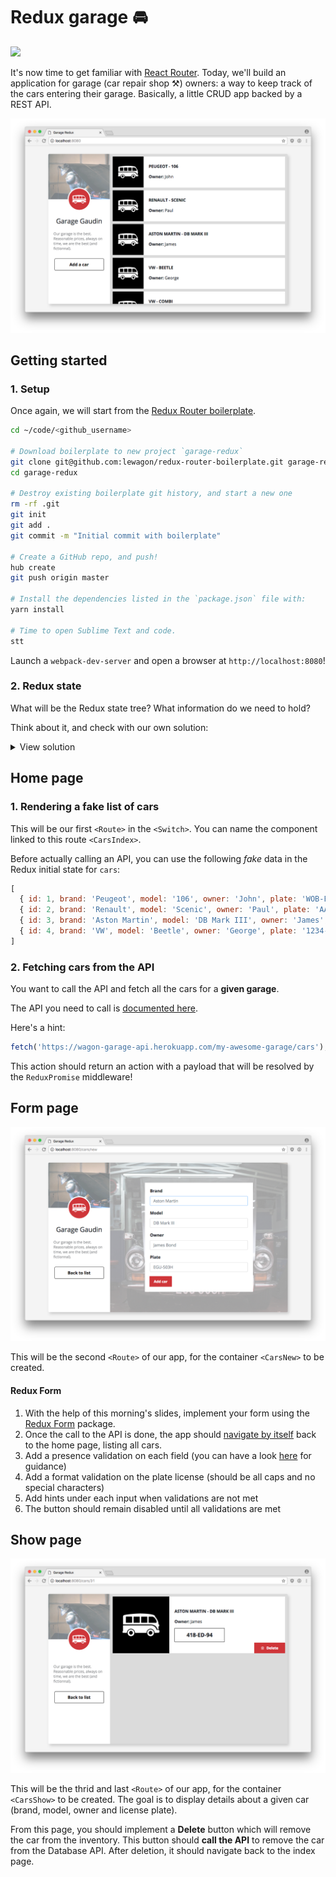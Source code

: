 # Redux garage 🚘

[![](https://reacttraining.com/react-router/android-chrome-144x144.png)](https://reacttraining.com/react-router/)

It's now time to get familiar with [React Router](https://reacttraining.com/react-router/). Today, we'll build an application for garage (car repair shop ⚒) owners: a way to keep track of the cars entering their garage. Basically, a little CRUD app backed by a REST API.

![](https://raw.githubusercontent.com/lewagon/react-redux-images/master/redux/redux-garage-index.png)

## Getting started

### 1. Setup
Once again, we will start from the [Redux Router boilerplate](https://github.com/lewagon/redux-router-boilerplate).

```bash
cd ~/code/<github_username>

# Download boilerplate to new project `garage-redux`
git clone git@github.com:lewagon/redux-router-boilerplate.git garage-redux
cd garage-redux

# Destroy existing boilerplate git history, and start a new one
rm -rf .git
git init
git add .
git commit -m "Initial commit with boilerplate"

# Create a GitHub repo, and push!
hub create
git push origin master

# Install the dependencies listed in the `package.json` file with:
yarn install

# Time to open Sublime Text and code.
stt
```

Launch a `webpack-dev-server` and open a browser at `http://localhost:8080`!

### 2. Redux state

What will be the Redux state tree? What information do we need to hold?

Think about it, and check with our own solution:

<details><summary>View solution</summary><p>

Here's our proposal:

```js
const garageName = prompt("What is your garage?") || `garage${Math.floor(10 + (Math.random() * 90))}`;
const initialState = {
  garage: garageName,
  cars: []
};

const reducers = combineReducers({
  garage: (state = null, action) => state,
  cars: carsReducer
});

// [...]
const store = createStore(reducers, initialState, middlewares);

// TODO: use this store in your `<Provider />`!
```

</p></details>

## Home page

### 1. Rendering a fake list of cars

This will be our first `<Route>` in the `<Switch>`. You can name the component linked to this route `<CarsIndex>`.

Before actually calling an API, you can use the following _fake_ data in the Redux initial state for `cars`:

```js
[
  { id: 1, brand: 'Peugeot', model: '106', owner: 'John', plate: 'WOB-ED-42' },
  { id: 2, brand: 'Renault', model: 'Scenic', owner: 'Paul', plate: 'AAA-12-BC' },
  { id: 3, brand: 'Aston Martin', model: 'DB Mark III', owner: 'James', plate: '418-ED-94' },
  { id: 4, brand: 'VW', model: 'Beetle', owner: 'George', plate: '1234-XD-75' }
]
```

### 2. Fetching cars from the API

You want to call the API and fetch all the cars for a **given garage**.

The API you need to call is [documented here](https://github.com/lewagon/garage-api#readme).

Here's a hint:

```js
fetch('https://wagon-garage-api.herokuapp.com/my-awesome-garage/cars');
```

This action should return an action with a payload that will be resolved by the `ReduxPromise` middleware!

## Form page

![](https://github.com/lewagon/react-redux-images/blob/master/redux/redux-garage-new.png)

This will be the second `<Route>` of our app, for the container `<CarsNew>` to be created.

#### Redux Form

1. With the help of this morning's slides, implement your form using the [Redux Form](https://github.com/erikras/redux-form) package.
1. Once the call to the API is done, the app should [navigate by itself](https://stackoverflow.com/questions/31079081/programmatically-navigate-using-react-router) back to the home page, listing all cars.
1. Add a presence validation on each field (you can have a look [here](https://codesandbox.io/s/pQj03w7Y6) for guidance)
1. Add a format validation on the plate license (should be all caps and no special characters)
1. Add hints under each input when validations are not met
1. The button should remain disabled until all validations are met


## Show page

![](https://raw.githubusercontent.com/lewagon/react-redux-images/master/redux/redux-garage-show.png)

This will be the thrid and last `<Route>` of our app, for the container `<CarsShow>` to be created. The goal is to display details about a given car (brand, model, owner and license plate).

From this page, you should implement a **Delete** button which will remove the car from the inventory. This button should **call the API** to remove the car from the Database API. After deletion, it should navigate back to the index page.

